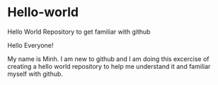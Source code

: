 # Hello-world
Hello World Repository to get familiar with github

Hello Everyone!

My name is Minh. I am new to github and I am doing this excercise of creating a hello world repository to help me understand it and familiar myself with github.

